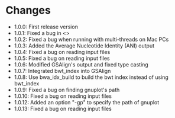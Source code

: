 # Changes
- 1.0.0: First release version
- 1.0.1: Fixed a bug in <<CheckMemoryUsage>>
- 1.0.2: Fixed a bug when running with multi-threads on Mac PCs
- 1.0.3: Added the Average Nucleotide Identity (ANI) output
- 1.0.4: Fixed a bug on reading input files
- 1.0.5: Fixed a bug on reading input files
- 1.0.6: Modified GSAlign's output and fixed type casting
- 1.0.7: Integrated bwt_index into GSAlign
- 1.0.8: Use bwa_idx_build to build the bwt index instead of using bwt_index
- 1.0.9: Fixed a bug on finding gnuplot's path
- 1.0.10: Fixed a bug on reading input files
- 1.0.12: Added an option "-gp" to specify the path of gnuplot
- 1.0.13: Fixed a bug on reading input files
